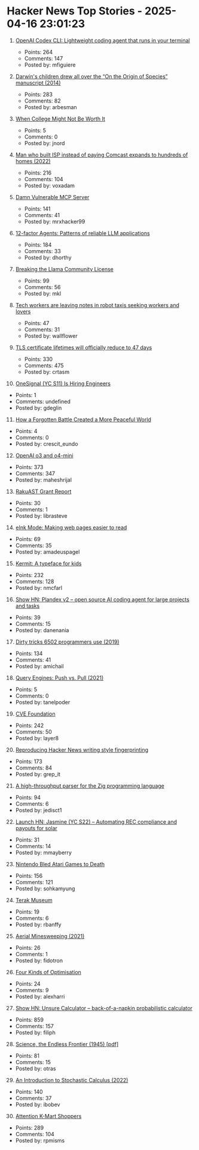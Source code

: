 # Hacker News Top Stories - 2025-04-16 23:01:23

1. [OpenAI Codex CLI: Lightweight coding agent that runs in your terminal](https://github.com/openai/codex)
   - Points: 264
   - Comments: 147
   - Posted by: mfiguiere

2. [Darwin's children drew all over the “On the Origin of Species” manuscript (2014)](https://theappendix.net/posts/2014/02/darwins-children-drew-vegetable-battles-on-the-origin-of-species)
   - Points: 283
   - Comments: 82
   - Posted by: arbesman

3. [When College Might Not Be Worth It](https://libertystreeteconomics.newyorkfed.org/2025/04/when-college-might-not-be-worth-it/)
   - Points: 5
   - Comments: 0
   - Posted by: jnord

4. [Man who built ISP instead of paying Comcast expands to hundreds of homes (2022)](https://arstechnica.com/tech-policy/2022/08/man-who-built-isp-instead-of-paying-comcast-50k-expands-to-hundreds-of-homes/)
   - Points: 216
   - Comments: 104
   - Posted by: voxadam

5. [Damn Vulnerable MCP Server](https://github.com/harishsg993010/damn-vulnerable-MCP-server)
   - Points: 141
   - Comments: 41
   - Posted by: mrxhacker99

6. [12-factor Agents: Patterns of reliable LLM applications](https://github.com/humanlayer/12-factor-agents)
   - Points: 184
   - Comments: 33
   - Posted by: dhorthy

7. [Breaking the Llama Community License](https://notes.victor.earth/youre-probably-breaking-the-llama-community-license/)
   - Points: 99
   - Comments: 56
   - Posted by: mkl

8. [Tech workers are leaving notes in robot taxis seeking workers and lovers](https://www.washingtonpost.com/technology/2025/04/12/waymo-handwritten-notes-jobs-ads/)
   - Points: 47
   - Comments: 31
   - Posted by: wallflower

9. [TLS certificate lifetimes will officially reduce to 47 days](https://www.digicert.com/blog/tls-certificate-lifetimes-will-officially-reduce-to-47-days)
   - Points: 330
   - Comments: 475
   - Posted by: crtasm

10. [OneSignal (YC S11) Is Hiring Engineers](https://onesignal.com/careers)
   - Points: 1
   - Comments: undefined
   - Posted by: gdeglin

11. [How a Forgotten Battle Created a More Peaceful World](https://worldhistory.substack.com/p/how-a-forgotten-battle-created-a)
   - Points: 4
   - Comments: 0
   - Posted by: crescit_eundo

12. [OpenAI o3 and o4-mini](https://openai.com/index/introducing-o3-and-o4-mini/)
   - Points: 373
   - Comments: 347
   - Posted by: maheshrijal

13. [RakuAST Grant Report](https://niner.name/blog/rakuast_grant_report/index.html)
   - Points: 30
   - Comments: 1
   - Posted by: librasteve

14. [eInk Mode: Making web pages easier to read](https://jackscogito.blogspot.com/2025/04/e-ink-mode-making-web-pages-easier-to.html)
   - Points: 69
   - Comments: 35
   - Posted by: amadeuspagel

15. [Kermit: A typeface for kids](https://microsoft.design/articles/introducing-kermit-a-typeface-for-kids/)
   - Points: 232
   - Comments: 128
   - Posted by: nmcfarl

16. [Show HN: Plandex v2 – open source AI coding agent for large projects and tasks](https://github.com/plandex-ai/plandex)
   - Points: 39
   - Comments: 15
   - Posted by: danenania

17. [Dirty tricks 6502 programmers use (2019)](https://nurpax.github.io/posts/2019-08-18-dirty-tricks-6502-programmers-use.html)
   - Points: 134
   - Comments: 41
   - Posted by: amichail

18. [Query Engines: Push vs. Pull (2021)](https://justinjaffray.com/query-engines-push-vs.-pull/)
   - Points: 5
   - Comments: 0
   - Posted by: tanelpoder

19. [CVE Foundation](https://www.thecvefoundation.org/home)
   - Points: 242
   - Comments: 50
   - Posted by: layer8

20. [Reproducing Hacker News writing style fingerprinting](https://antirez.com/news/150)
   - Points: 173
   - Comments: 84
   - Posted by: grep_it

21. [A high-throughput parser for the Zig programming language](https://github.com/Validark/Accelerated-Zig-Parser)
   - Points: 94
   - Comments: 6
   - Posted by: jedisct1

22. [Launch HN: Jasmine (YC S22) – Automating REC compliance and payouts for solar](undefined)
   - Points: 31
   - Comments: 14
   - Posted by: mmayberry

23. [Nintendo Bled Atari Games to Death](https://thereader.mitpress.mit.edu/how-nintendo-bled-atari-games-to-death/)
   - Points: 156
   - Comments: 121
   - Posted by: sohkamyung

24. [Terak Museum](https://www.threedee.com/jcm/terak/index.html)
   - Points: 19
   - Comments: 6
   - Posted by: rbanffy

25. [Aerial Minesweeping (2021)](https://www.historynet.com/aerial-minesweeping/)
   - Points: 26
   - Comments: 1
   - Posted by: fidotron

26. [Four Kinds of Optimisation](https://tratt.net/laurie/blog/2023/four_kinds_of_optimisation.html)
   - Points: 24
   - Comments: 9
   - Posted by: alexharri

27. [Show HN: Unsure Calculator – back-of-a-napkin probabilistic calculator](https://filiph.github.io/unsure/)
   - Points: 859
   - Comments: 157
   - Posted by: filiph

28. [Science, the Endless Frontier (1945) [pdf]](https://nsf-gov-resources.nsf.gov/2023-04/EndlessFrontier75th_w.pdf)
   - Points: 81
   - Comments: 15
   - Posted by: otras

29. [An Introduction to Stochastic Calculus (2022)](https://bjlkeng.io/posts/an-introduction-to-stochastic-calculus/)
   - Points: 140
   - Comments: 37
   - Posted by: ibobev

30. [Attention K-Mart Shoppers](https://archive.org/details/attentionkmartshoppers)
   - Points: 289
   - Comments: 104
   - Posted by: rpmisms

